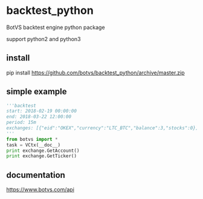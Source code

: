 # backtest_python
BotVS backtest engine python package

support python2 and python3
## install
pip install https://github.com/botvs/backtest_python/archive/master.zip
## simple example

``` python
'''backtest
start: 2018-02-19 00:00:00
end: 2018-03-22 12:00:00
period: 15m
exchanges: [{"eid":"OKEX","currency":"LTC_BTC","balance":3,"stocks":0}]
'''
from botvs import *
task = VCtx(__doc__)
print exchange.GetAccount()
print exchange.GetTicker()
```
## documentation
https://www.botvs.com/api
